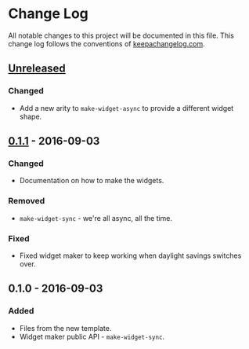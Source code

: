 # Change Log
All notable changes to this project will be documented in this file. This change log follows the conventions of [keepachangelog.com](http://keepachangelog.com/).

## [Unreleased]
### Changed
- Add a new arity to `make-widget-async` to provide a different widget shape.

## [0.1.1] - 2016-09-03
### Changed
- Documentation on how to make the widgets.

### Removed
- `make-widget-sync` - we're all async, all the time.

### Fixed
- Fixed widget maker to keep working when daylight savings switches over.

## 0.1.0 - 2016-09-03
### Added
- Files from the new template.
- Widget maker public API - `make-widget-sync`.

[Unreleased]: https://github.com/your-name/treajure/compare/0.1.1...HEAD
[0.1.1]: https://github.com/your-name/treajure/compare/0.1.0...0.1.1
